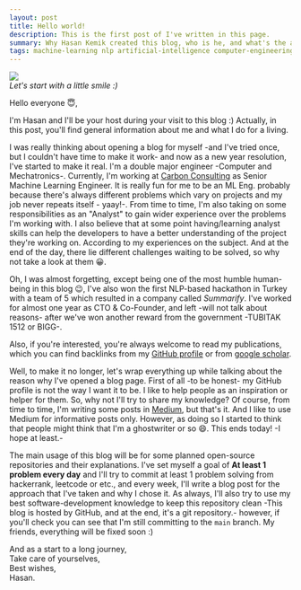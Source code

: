 ```yaml
---
layout: post
title: Hello world!
description: This is the first post of I've written in this page.
summary: Why Hasan Kemik created this blog, who is he, and what's the aim?
tags: machine-learning nlp artificial-intelligence computer-engineering
---
```



![](https://res.cloudinary.com/eruimdas-github-io/image/upload/ar_1:1,b_rgb:262c35,bo_3px_solid_rgb:000000,c_fill,g_xy_center,q_100,r_max,w_500,x_0,y_500/a_0/v1640899539/HasanKemik_a2w3sa.jpg) \
*Let's start with a little smile :)*

Hello everyone 😇,

I'm Hasan and I'll be your host during your visit to this blog :) Actually, in this post, you'll find general information about me and what I do for a living. 

I was really thinking about opening a blog for myself -and I've tried once, but I couldn't have time to make it work- and now as a new year resolution, I've started to make it real. I'm a double major engineer -Computer and Mechatronics-. Currently, I'm working at [Carbon Consulting](http://carbonconsulting.com/) as Senior Machine Learning Engineer. It is really fun for me to be an ML Eng. probably because there's always different problems which vary on projects and my job never repeats itself - yaay!-. From time to time, I'm also taking on some responsibilities as an "Analyst" to gain wider experience over the problems I'm working with. I also believe that at some point having/learning analyst skills can help the developers to have a better understanding of the project they're working on. According to my experiences on the subject. And at the end of the day, there lie different challenges waiting to be solved, so why not take a look at them 😀.

Oh, I was almost forgetting, except being one of the most humble human-being in this blog 😉, I've also won the first NLP-based hackathon in Turkey with a team of 5 which resulted in a company called _Summarify_. I've worked for almost one year as CTO & Co-Founder, and left -will not talk about reasons- after we've won another reward from the government -TUBITAK 1512 or BIGG-. 

Also, if you're interested, you're always welcome to read my publications, which you can find backlinks from my [GitHub profile](https://github.com/Eruimdas/) or from [google scholar](https://scholar.google.com/citations?user=cuU1gNMAAAAJ&hl=en).

Well, to make it no longer, let's wrap everything up while talking about the reason why I've opened a blog page. First of all -to be honest- my GitHub profile is not the way I want it to be. I like to help people as an inspiration or helper for them. So, why not I'll try to share my knowledge? Of course, from time to time, I'm writing some posts in [Medium](https://medium.com/@hasan.kemik), but that's it. And I like to use Medium for informative posts only. However, as doing so I started to think that people might think that I'm a ghostwriter or so 😄. This ends today! -I hope at least.- 

The main usage of this blog will be for some planned open-source repositories and their explanations. I've set myself a goal of **At least 1 problem every day** and I'll try to commit at least 1 problem solving from hackerrank, leetcode or etc., and every week, I'll write a blog post for the approach that I've taken and why I chose it. As always, I'll also try to use my best software-development knowledge to keep this repository clean -This blog is hosted by GitHub, and at the end, it's a git repository.- however, if you'll check you can see that I'm still committing to the `main` branch. My friends, everything will be fixed soon :)

And as a start to a long journey,\
Take care of yourselves,\
Best wishes,\
Hasan.
